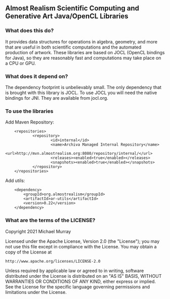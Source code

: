 ## Almost Realism Scientific Computing and Generative Art Java/OpenCL Libraries

### What does this do?
It provides data structures for operations in algebra, geometry, and more that are useful
in both scientific computations and the automated production of artwork. These libraries
are based on JOCL (OpenCL bindings for Java), so they are reasonably fast and computations
may take place on a CPU or GPU.

### What does it depend on?
The dependency footprint is unbelievably small. The only dependency that is brought with
this library is JOCL. To use JOCL you will need the native bindings for JNI. They are
available from jocl.org.

### To use the libraries

Add Maven Repository:

        <repositories>
                <repository>
                        <id>internal</id>
                        <name>Archiva Managed Internal Repository</name>
                        <url>http://mvn.almostrealism.org:8080/repository/internal/</url>
                        <releases><enabled>true</enabled></releases>
                        <snapshots><enabled>true</enabled></snapshots>
                </repository>
        </repositories>

Add utils:

        <dependency>
            <groupId>org.almostrealism</groupId>
            <artifactId>ar-utils</artifactId>
            <version>0.22</version>
        </dependency>

### What are the terms of the LICENSE?

Copyright 2021  Michael Murray

Licensed under the Apache License, Version 2.0 (the "License");
you may not use this file except in compliance with the License.
You may obtain a copy of the License at

    http://www.apache.org/licenses/LICENSE-2.0

Unless required by applicable law or agreed to in writing, software
distributed under the License is distributed on an "AS IS" BASIS,
WITHOUT WARRANTIES OR CONDITIONS OF ANY KIND, either express or implied.
See the License for the specific language governing permissions and
limitations under the License.
